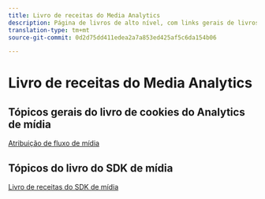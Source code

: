 ```yaml
---
title: Livro de receitas do Media Analytics
description: Página de livros de alto nível, com links gerais de livros de receitas do MA e links específicos do SDK.
translation-type: tm+mt
source-git-commit: 0d2d75dd411edea2a7a853ed425af5c6da154b06

---
```



# Livro de receitas do Media Analytics

## Tópicos gerais do livro de cookies do Analytics de mídia

[Atribuição de fluxo de mídia](/help/media-analytics-cookbook/media-dimensions.md)

## Tópicos do livro do SDK de mídia

[Livro de receitas do SDK de mídia](/help/sdk-implement/cookbook/sdk-cookbook-overview.md)
